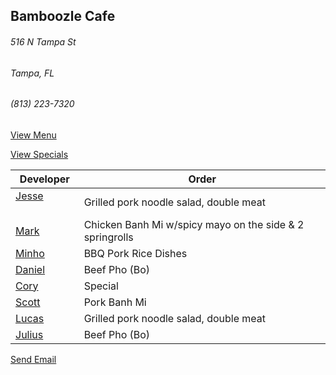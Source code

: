 ## Bamboozle Cafe
###### 516 N Tampa St
###### Tampa, FL
###### (813) 223-7320

[View Menu](http://bamboozlecafe.com/bamboozle-cafe-lunch-menu/)

[View Specials](http://bamboozlecafe.com/bamboozle-cafe-lunch-specials/)

Developer     | Order
--------------|---------------------
[Jesse](https://github.com/jessecurry)              | Grilled pork noodle salad, double meat
[Mark](http://github.com/mark-smithtb)              | Chicken Banh Mi w/spicy mayo on the side & 2 springrolls
[Minho](https://github.com/minhochoi)               | BBQ Pork Rice Dishes
[Daniel](https://github.come/dtartaglia)            | Beef Pho (Bo)
[Cory](https://github.com/Khaladin)                 | Special
[Scott](https://github.com/Khaladin)                | Pork Banh Mi
[Lucas](https://github.com/LucasClaude)             | Grilled pork noodle salad, double meat
[Julius](https://github.com/jbzozowski)             | Beef Pho (Bo)

<a href="mailto:info@bamboozlecafe.com?cc=bamboozlecafe@gmail.com&subject=11:30am%20Haneke%20Design%20Developer Lunch&body=https%3A%2F%2Fgithub.com%2Fhanekedesign%2Fdeveloper-lunch%2Fblob%2Fmaster%2Fbamboozle.md">Send Email</a>
